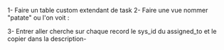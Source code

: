 1- Faire un table custom extendant de task
2- Faire une vue nommer "patate" ou l'on voit : 


3- Entrer 
aller cherche sur chaque record le sys_id du assigned_to et le copier dans la description- 